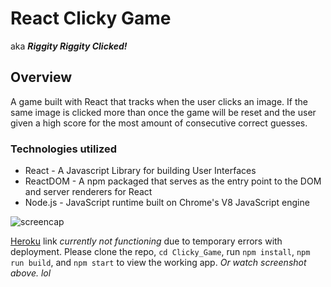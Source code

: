 # React Clicky Game
aka __*Riggity Riggity Clicked!*__

## Overview
A game built with React that tracks when the user clicks an image. If the same image is clicked more than once the game will be reset and the user given a high score for the most amount of consecutive correct guesses. 

### Technologies utilized
* React - A Javascript Library for building User Interfaces
* ReactDOM - A npm packaged that serves as the entry point to the DOM and server renderers for React
* Node.js - JavaScript runtime built on Chrome's V8 JavaScript engine

![screencap](https://i.imgur.com/KXa6IMo.gif)

[Heroku](https://glacial-depths-19793.herokuapp.com/) link *currently not functioning* due to temporary errors with deployment. Please clone the repo, `cd Clicky_Game`, run `npm install`, `npm run build`, and `npm start` to view the working app. *Or watch screenshot above. lol*
